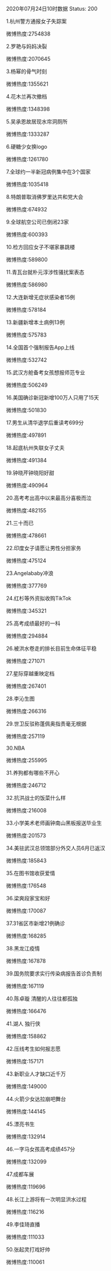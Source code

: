 2020年07月24日10时数据
Status: 200

1.杭州警方通报女子失踪案

微博热度:2754838

2.罗艳与妈妈决裂

微博热度:2070645

3.杨幂的骨气时刻

微博热度:1355621

4.花木兰再次撤档

微博热度:1348398

5.吴承恩故居现水帘洞厕所

微博热度:1333287

6.硬糖少女换logo

微博热度:1261780

7.全球约一半新冠病例集中在3个国家

微博热度:1035418

8.特朗普取消佛罗里达共和党大会

微博热度:674932

9.全球航空公司已倒闭23家

微博热度:600393

10.检方回应女子不堪家暴跳楼

微博热度:589800

11.青瓦台就朴元淳涉性骚扰案表态

微博热度:586980

12.大连新增无症状感染者15例

微博热度:578184

13.新疆新增本土病例13例

微博热度:575783

14.全国首个强制报告App上线

微博热度:532742

15.武汉方舱备考女孩想报师范专业

微博热度:506249

16.美国确诊新冠新增100万人只用了15天

微博热度:501830

17.男生从清华退学后重读考699分

微博热度:497891

18.起底杭州失联女子丈夫

微博热度:491384

19.钟晓芹钟晓阳好甜

微博热度:490964

20.高考考出高中以来最高分喜极而泣

微博热度:482155

21.三十而已

微博热度:478661

22.印度女子请愿让男性分担家务

微博热度:475124

23.Angelababy冲浪

微博热度:377769

24.红杉等外资拟收购TikTok

微博热度:345321

25.高考成绩最好的一科

微博热度:294884

26.被洪水卷走的排长目前生命体征平稳

微博热度:271071

27.星际穿越重映定档

微博热度:267401

28.李沁生图

微博热度:266316

29.世卫反驳称蓬佩奥指责毫无根据

微博热度:257119

30.NBA

微博热度:255995

31.养狗都有哪些不开心

微博热度:246712

32.抗洪战士的饭菜什么样

微博热度:216008

33.小学美术老师画钟南山黑板报送毕业生

微博热度:201573

34.美驻武汉总领馆部分外交人员6月已返汉

微博热度:185843

35.在图书馆收获爱情

微博热度:176548

36.梁爽段家宝和好

微博热度:170087

37.31省区市新增21例确诊

微博热度:168285

38.黑龙江疫情

微博热度:167878

39.国务院要求实行传染病报告首诊负责制

微博热度:167119

40.陈卓璇 清醒的人往往都孤独

微博热度:166476

41.湖人 独行侠

微博热度:158862

42.压线考生如何报志愿

微博热度:157171

43.新职业人才缺口近千万

微博热度:149000

44.火箭少女达拉崩吧舞台

微博热度:144145

45.漂亮书生

微博热度:132914

46.一字马女孩高考成绩457分

微博热度:132099

47.成都车展

微博热度:119696

48.长江上游将有一次明显洪水过程

微博热度:116216

49.李佳琦直播

微博热度:111033

50.张起灵打戏好帅

微博热度:110061

